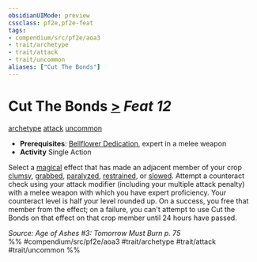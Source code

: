 ```yaml
---
obsidianUIMode: preview
cssclass: pf2e,pf2e-feat
tags:
- compendium/src/pf2e/aoa3
- trait/archetype
- trait/attack
- trait/uncommon
aliases: ["Cut The Bonds"]
---
```

# Cut The Bonds  [>](../../rules/core-rulebook/chapter-9-playing-the-game.md#Actions "Single Action") *Feat 12*  
[archetype](../../rules/traits/archetype.md)  [attack](../../rules/traits/attack.md)  [uncommon](../../rules/traits/uncommon.md)  

- **Prerequisites**: [Bellflower Dedication](bellflower-dedication-aoa3.md), expert in a melee weapon
- **Activity** Single Action

Select a [magical](../../rules/traits/magical.md) effect that has made an adjacent member of your crop [clumsy](../../rules/conditions.md#Clumsy), [grabbed](../../rules/conditions.md#Grabbed), [paralyzed](../../rules/conditions.md#Paralyzed), [restrained](../../rules/conditions.md#Restrained), or [slowed](../../rules/conditions.md#Slowed). Attempt a counteract check using your attack modifier (including your multiple attack penalty) with a melee weapon with which you have expert proficiency. Your counteract level is half your level rounded up. On a success, you free that member from the effect; on a failure, you can't attempt to use Cut the Bonds on that effect on that crop member until 24 hours have passed.

*Source: Age of Ashes #3: Tomorrow Must Burn p. 75*  
%% #compendium/src/pf2e/aoa3 #trait/archetype #trait/attack #trait/uncommon %%